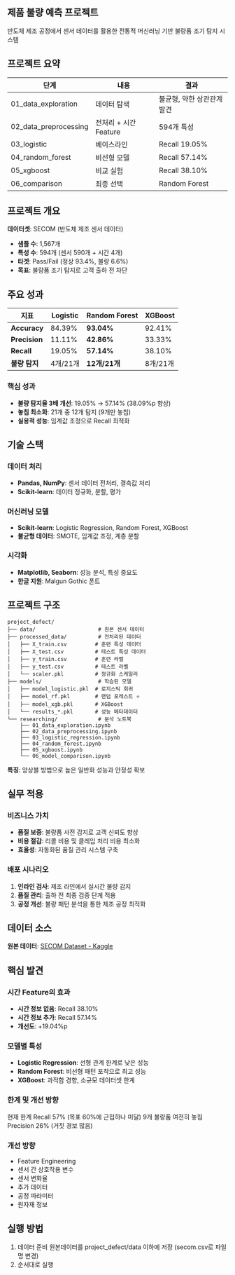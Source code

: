 ## 제품 불량 예측 프로젝트

반도체 제조 공정에서 센서 데이터를 활용한 전통적 머신러닝 기반 불량품 조기 탐지 시스템

## 프로젝트 요약

| 단계 | 내용 | 결과 |
|------|------|------|
| 01_data_exploration | 데이터 탐색 | 불균형, 약한 상관관계 발견 |
| 02_data_preprocessing | 전처리 + 시간 Feature | 594개 특성 |
| 03_logistic | 베이스라인 | Recall 19.05% |
| 04_random_forest | 비선형 모델 | Recall 57.14% |
| 05_xgboost | 비교 실험 | Recall 38.10% |
| 06_comparison | 최종 선택 | Random Forest |

## 프로젝트 개요

**데이터셋**: SECOM (반도체 제조 센서 데이터)
- **샘플 수**: 1,567개
- **특성 수**: 594개 (센서 590개 + 시간 4개)
- **타겟**: Pass/Fail (정상 93.4%, 불량 6.6%)
- **목표**: 불량품 조기 탐지로 고객 출하 전 차단

## 주요 성과

| 지표 | Logistic | Random Forest | XGBoost |
|------|----------|---------------|---------|
| **Accuracy** | 84.39% | **93.04%** | 92.41% |
| **Precision** | 11.11% | **42.86%** | 33.33% |
| **Recall** | 19.05% | **57.14%** | 38.10% |
| **불량 탐지** | 4개/21개 | **12개/21개** | 8개/21개 |

### 핵심 성과
- **불량 탐지율 3배 개선**: 19.05% → 57.14% (38.09%p 향상)
- **놓침 최소화**: 21개 중 12개 탐지 (9개만 놓침)
- **실용적 성능**: 임계값 조정으로 Recall 최적화

## 기술 스택

### 데이터 처리
- **Pandas, NumPy**: 센서 데이터 전처리, 결측값 처리
- **Scikit-learn**: 데이터 정규화, 분할, 평가

### 머신러닝 모델
- **Scikit-learn**: Logistic Regression, Random Forest, XGBoost
- **불균형 데이터**: SMOTE, 임계값 조정, 계층 분할

### 시각화
- **Matplotlib, Seaborn**: 성능 분석, 특성 중요도
- **한글 지원**: Malgun Gothic 폰트

## 프로젝트 구조

```
project_defect/
├── data/                    # 원본 센서 데이터
├── processed_data/          # 전처리된 데이터
│   ├── X_train.csv         # 훈련 특성 데이터
│   ├── X_test.csv          # 테스트 특성 데이터
│   ├── y_train.csv         # 훈련 라벨
│   ├── y_test.csv          # 테스트 라벨
│   └── scaler.pkl          # 정규화 스케일러
├── models/                  # 학습된 모델
│   ├── model_logistic.pkl  # 로지스틱 회귀
│   ├── model_rf.pkl        # 랜덤 포레스트 ⭐
│   ├── model_xgb.pkl       # XGBoost
│   └── results_*.pkl       # 성능 메타데이터
└── researching/             # 분석 노트북
    ├── 01_data_exploration.ipynb
    ├── 02_data_preprocessing.ipynb
    ├── 03_logistic_regression.ipynb
    ├── 04_random_forest.ipynb
    ├── 05_xgboost.ipynb
    └── 06_model_comparison.ipynb
```

**특징**: 앙상블 방법으로 높은 일반화 성능과 안정성 확보
## 실무 적용

### 비즈니스 가치
- **품질 보증**: 불량품 사전 감지로 고객 신뢰도 향상
- **비용 절감**: 리콜 비용 및 클레임 처리 비용 최소화
- **효율성**: 자동화된 품질 관리 시스템 구축

### 배포 시나리오
1. **인라인 검사**: 제조 라인에서 실시간 불량 감지
2. **품질 관리**: 출하 전 최종 검증 단계 적용
3. **공정 개선**: 불량 패턴 분석을 통한 제조 공정 최적화

## 데이터 소스

**원본 데이터**: [SECOM Dataset - Kaggle](https://www.kaggle.com/datasets/paresh2047/uci-semcom)

## 핵심 발견

### 시간 Feature의 효과
- **시간 정보 없음**: Recall 38.10%
- **시간 정보 추가**: Recall 57.14%
- **개선도**: +19.04%p

### 모델별 특성
- **Logistic Regression**: 선형 관계 한계로 낮은 성능
- **Random Forest**: 비선형 패턴 포착으로 최고 성능
- **XGBoost**: 과적합 경향, 소규모 데이터셋 한계

### 한계 및 개선 방향
현재 한계
Recall 57% (목표 60%에 근접하나 미달)
9개 불량품 여전히 놓침
Precision 26% (거짓 경보 많음)

### 개선 방향
- Feature Engineering
- 센서 간 상호작용 변수
- 센서 변화율
- 추가 데이터
- 공정 파라미터
- 원자재 정보

## 실행 방법
1. 데이터 준비
원본데이터를 project_defect/data 이하에 저장 (secom.csv로 파일명 변경)
2. 순서대로 실행
